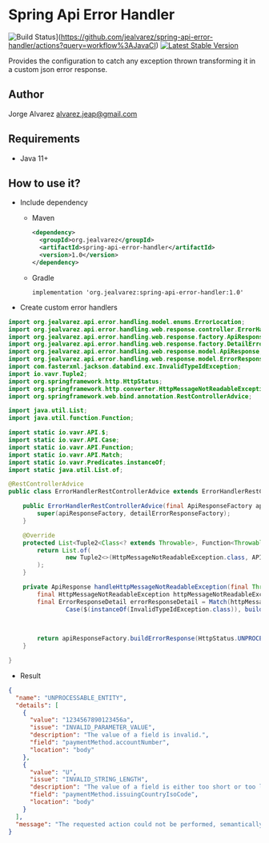 # **Spring Api Error Handler**

![Build Status](https://github.com/jealvarez/spring-api-error-handler/workflows/JavaCI/badge.svg)](https://github.com/jealvarez/spring-api-error-handler/actions?query=workflow%3AJavaCI)
[![Latest Stable Version](https://img.shields.io/github/v/release/jealvarez/spring-api-error-handler?sort?newer)](https://github.com/jealvarez/spring-api-error-handler/releases)

Provides the configuration to catch any exception thrown transforming it in a custom json error response.

## **Author**

Jorge Alvarez <alvarez.jeap@gmail.com>

## **Requirements**

- Java 11+

## **How to use it?**

- Include dependency

  - Maven

    ```xml
    <dependency>
      <groupId>org.jealvarez</groupId>
      <artifactId>spring-api-error-handler</artifactId>
      <version>1.0</version>
    </dependency>
    ```

  - Gradle

    ```text
    implementation 'org.jealvarez:spring-api-error-handler:1.0'
    ```

- Create custom error handlers

```java
import org.jealvarez.api.error.handling.model.enums.ErrorLocation;
import org.jealvarez.api.error.handling.web.response.controller.ErrorHandlerRestControllerAdviceDefault;
import org.jealvarez.api.error.handling.web.response.factory.ApiResponseFactory;
import org.jealvarez.api.error.handling.web.response.factory.DetailErrorResponseFactory;
import org.jealvarez.api.error.handling.web.response.model.ApiResponse;
import org.jealvarez.api.error.handling.web.response.model.ErrorResponseDetail;
import com.fasterxml.jackson.databind.exc.InvalidTypeIdException;
import io.vavr.Tuple2;
import org.springframework.http.HttpStatus;
import org.springframework.http.converter.HttpMessageNotReadableException;
import org.springframework.web.bind.annotation.RestControllerAdvice;

import java.util.List;
import java.util.function.Function;

import static io.vavr.API.$;
import static io.vavr.API.Case;
import static io.vavr.API.Function;
import static io.vavr.API.Match;
import static io.vavr.Predicates.instanceOf;
import static java.util.List.of;

@RestControllerAdvice
public class ErrorHandlerRestControllerAdvice extends ErrorHandlerRestControllerAdviceDefault {

    public ErrorHandlerRestControllerAdvice(final ApiResponseFactory apiResponseFactory, final DetailErrorResponseFactory detailErrorResponseFactory) {
        super(apiResponseFactory, detailErrorResponseFactory);
    }

    @Override
    protected List<Tuple2<Class<? extends Throwable>, Function<Throwable, ApiResponse>>> configureCustomExceptionHandlers() {
        return List.of(
                new Tuple2<>(HttpMessageNotReadableException.class, API.Function(this::handleHttpMessageNotReadableException))
        );
    }

    private ApiResponse handleHttpMessageNotReadableException(final Throwable throwable) {
        final HttpMessageNotReadableException httpMessageNotReadableException = (HttpMessageNotReadableException) throwable;
        final ErrorResponseDetail errorResponseDetail = Match(httpMessageNotReadableException.getCause()).of(
                Case($(instanceOf(InvalidTypeIdException.class)), buildErrorResponseDetail("payment_method",
                                                                                           PaymentMethod.UNSUPPORTED_PAYMENT_METHOD,
                                                                                           ErrorLocation.BODY)));

        return apiResponseFactory.buildErrorResponse(HttpStatus.UNPROCESSABLE_ENTITY, List.of(errorResponseDetail));
    }

}
```

- Result

```json
{
  "name": "UNPROCESSABLE_ENTITY",
  "details": [
    {
      "value": "1234567890123456a",
      "issue": "INVALID_PARAMETER_VALUE",
      "description": "The value of a field is invalid.",
      "field": "paymentMethod.accountNumber",
      "location": "body"
    },
    {
      "value": "U",
      "issue": "INVALID_STRING_LENGTH",
      "description": "The value of a field is either too short or too long.",
      "field": "paymentMethod.issuingCountryIsoCode",
      "location": "body"
    }
  ],
  "message": "The requested action could not be performed, semantically incorrect, or failed business validation."
}
```
